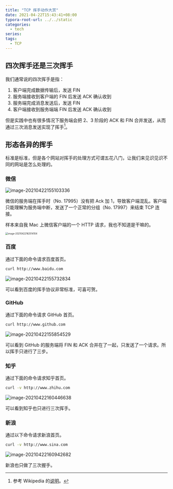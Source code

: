 ```yaml
---
title: "TCP 挥手动作大赏"
date: 2021-04-22T15:43:41+08:00
typora-root-url: ../../static
categories:
  - tech
series:
tags:
  - TCP
---
```


## 四次挥手还是三次挥手

我们通常说的四次挥手是指：

1. 客户端完成数据传输后，发送 FIN
2. 服务端接收到客户端的 FIN 后发送 ACK 确认收到
3. 服务端完成消息发送后，发送 FIN
4. 客户端接收到服务端端 FIN 后发送 ACK 确认收到

但是实践中也有很多情况下服务端会把 2、3 阶段的 ACK 和 FIN 合并发送，从而通过三次消息发送实现了挥手[^three]。

## 形态各异的挥手

标准是标准，但是各个网站对挥手的处理方式可谓五花八门，让我们来见识见识不同的网站是怎么处理的。

### 微信

![image-20210422155103336](/images/tcp-termination.assets/image-20210422155103336.png)

微信的服务端在挥手时（No. 17995）没有把 Ack 加 1，导致客户端混乱。客户端只能理解为服务端中断，发送了一个正常的分组（No. 17997）来结束 TCP 连接。

样本来自我 Mac 上微信客户端的一个 HTTP 请求，我也不知道是干嘛的。

<img src="/images/tcp-termination.assets/image-20210422162514104.png" alt="image-20210422162514104" style="zoom:50%;" />

### 百度

通过下面的命令请求百度首页。

```bash
curl http://www.baidu.com
```

![image-20210422155732834](/images/tcp-termination.assets/image-20210422155732834.png)

可以看到百度的挥手协议非常标准，可喜可贺。

### GitHub

通过下面的命令请求 GitHub 首页。

```bash
curl http://www.github.com
```

![image-20210422155854529](/images/tcp-termination.assets/image-20210422155854529.png)

可以看到 GitHub 的服务端将 FIN 和 ACK 合并在了一起，只发送了一个请求。所以挥手只进行了三步。

### 知乎

通过下面的命令请求知乎首页。

```bash
curl -v http://www.zhihu.com
```

![image-20210422160446638](/images/tcp-termination.assets/image-20210422160446638.png)

可以看到知乎也只进行三次挥手。

### 新浪

通过以下命令请求新浪首页。

```bash
curl -v http://www.sina.com
```

![image-20210422160942682](/images/tcp-termination.assets/image-20210422160942682.png)

新浪也只做了三次握手。

[^three]: 参考 Wikipedia 的[说明](https://en.wikipedia.org/wiki/Transmission_Control_Protocol#Connection_termination:~:text=It%20is%20also%20possible%20to%20terminate,host%20A%20replies%20with%20an%20ACK.%5B17%5D)。